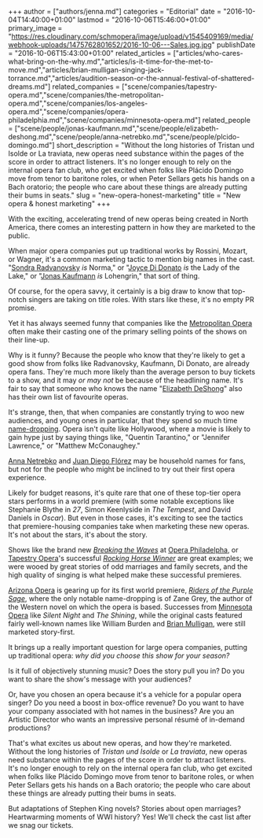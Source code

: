 +++
author = ["authors/jenna.md"]
categories = "Editorial"
date = "2016-10-04T14:40:00+01:00"
lastmod = "2016-10-06T15:46:00+01:00"
primary_image = "https://res.cloudinary.com/schmopera/image/upload/v1545409169/media/webhook-uploads/1475762801652/2016-10-06---Sales.jpg.jpg"
publishDate = "2016-10-06T15:43:00+01:00"
related_articles = ["articles/who-cares-what-bring-on-the-why.md","articles/is-it-time-for-the-met-to-move.md","articles/brian-mulligan-singing-jack-torrance.md","articles/audition-season-or-the-annual-festival-of-shattered-dreams.md"]
related_companies = ["scene/companies/tapestry-opera.md","scene/companies/the-metropolitan-opera.md","scene/companies/los-angeles-opera.md","scene/companies/opera-philadelphia.md","scene/companies/minnesota-opera.md"]
related_people = ["scene/people/jonas-kaufmann.md","scene/people/elizabeth-deshong.md","scene/people/anna-netrebko.md","scene/people/plcido-domingo.md"]
short_description = "Without the long histories of Tristan und Isolde or La traviata, new operas need substance within the pages of the score in order to attract listeners. It&#039;s no longer enough to rely on the internal opera fan club, who get excited when folks like Plácido Domingo move from tenor to baritone roles, or when Peter Sellars gets his hands on a Bach oratorio; the people who care about these things are already putting their bums in seats."
slug = "new-opera-honest-marketing"
title = "New opera &amp; honest marketing"
+++

With the exciting, accelerating trend of new operas being created in North America, there comes an interesting pattern in how they are marketed to the public.

When major opera companies put up traditional works by Rossini, Mozart, or Wagner, it's a common marketing tactic to mention big names in the cast. "[Sondra Radvanovsky](/scene/people/sondra-radvanovsky/) *is* Norma," or "[Joyce Di Donato](/scene/people/joyce-didonato/) *is* the Lady of the Lake," or "[Jonas Kaufmann](/scene/people/jonas-kaufmann/) *is* Lohengrin," that sort of thing. 

Of course, for the opera savvy, it certainly is a big draw to know that top-notch singers are taking on title roles. With stars like these, it's no empty PR promise. 

Yet it has always seemed funny that companies like the [Metropolitan Opera](/scene/companies/metropolitan-opera/) often make their casting one of the primary selling points of the shows on their line-up. 

Why is it funny? Because the people who know that they're likely to get a good show from folks like Radvanovsky, Kaufmann, Di Donato, are already opera fans. They're much more likely than the average person to buy tickets to a show, and it may *or may not* be because of the headlining name. It's fair to say that someone who knows the name "[Elizabeth DeShong](/talking-with-singers-elizabeth-deshong/)" also has their own list of favourite operas.

It's strange, then, that when companies are constantly trying to woo new audiences, and young ones in particular, that they spend so much time [name-dropping](http://www.laopera.org/season/16-17-season/macbeth/). Opera isn't quite like Hollywood, where a movie is likely to gain hype just by saying things like, "Quentin Tarantino," or "Jennifer Lawrence," or "Matthew McConaughey." 

[Anna Netrebko](/scene/people/anna-netrebko/) and [Juan Diego Flórez](/scene/people/juan-diego-florez/) may be household names for fans, but not for the people who might be inclined to try out their first opera experience.

Likely for budget reasons, it's quite rare that one of these top-tier opera stars performs in a world premiere (with some notable exceptions like Stephanie Blythe in *27*, Simon Keenlyside in *The Tempest*, and David Daniels in *Oscar*). But even in those cases, it's exciting to see the tactics that premiere-housing companies take when marketing these new operas. It's not about the stars, it's about the story.

Shows like the brand new [*Breaking the Waves*](https://www.operaphila.org/whats-on/on-stage-2016-2017/breaking-the-waves/) at [Opera Philadelpha](/scene/companies/opera-philadelphia/), or [Tapestry Opera](/scene/companies/tapestry-opera/)'s successful [*Rocking Horse Winner*](/in-review-rocking-horse-winner/) are great examples; we were wooed by great stories of odd marriages and family secrets, and the high quality of singing is what helped make these successful premieres. 

[Arizona Opera](/scene/companies/arizona-opera/) is gearing up for its first world premiere, [*Riders of the Purple Sage*](/new-operas-craig-bohmlers-riders-of-the-purple-sage/), where the only notable name-dropping is of Zane Grey, the author of the Western novel on which the opera is based. Successes from [Minnesota Opera](/michael-christie-new-opera-that-the-box-office-loves/) like *Silent Night* and *The Shining*, while the original casts featured fairly well-known names like William Burden and [Brian Mulligan](/brian-mulligan-singing-jack-torrance/), were still marketed story-first.

It brings up a really important question for large opera companies, putting up traditional opera: *why did you choose this show for your season?* 

Is it full of objectively stunning music? Does the story pull you in? Do you want to share the show's message with your audiences?

Or, have you chosen an opera because it's a vehicle for a popular opera singer? Do you need a boost in box-office revenue? Do you want to have your company associated with hot names in the business? Are you an Artistic Director who wants an impressive personal résumé of in-demand productions? 

That's what excites us about new operas, and how they're marketed. Without the long histories of *Tristan und Isolde* or *La traviata*, new operas need substance within the pages of the score in order to attract listeners. It's no longer enough to rely on the internal opera fan club, who get excited when folks like Plácido Domingo move from tenor to baritone roles, or when Peter Sellars gets his hands on a Bach oratorio; the people who care about these things are already putting their bums in seats.

But adaptations of Stephen King novels? Stories about open marriages? Heartwarming moments of WWI history? Yes! We'll check the cast list after we snag our tickets.
